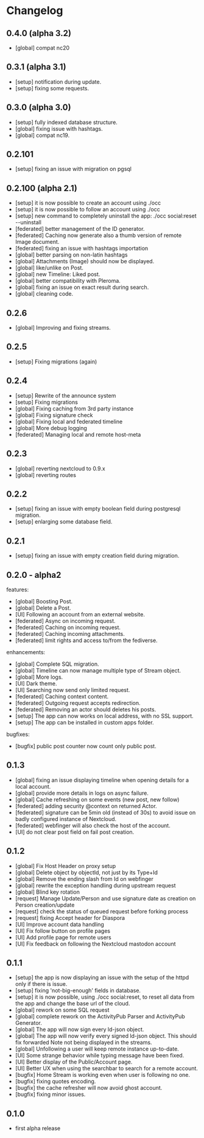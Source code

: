 # Changelog


## 0.4.0 (alpha 3.2)

- [global] compat nc20


## 0.3.1 (alpha 3.1)

- [setup] notification during update.
- [setup] fixing some requests. 


## 0.3.0 (alpha 3.0)

- [setup] fully indexed database structure.
- [global] fixing issue with hashtags.
- [global] compat nc19.


## 0.2.101

- [setup] fixing an issue with migration on pgsql


## 0.2.100 (alpha 2.1)

- [setup] it is now possible to create an account using ./occ
- [setup] it is now possible to follow an account using ./occ
- [setup] new command to completely uninstall the app: ./occ social:reset --uninstall 
- [federated] better management of the ID generator.
- [federated] Caching now generate also a thumb version of remote Image document.
- [federated] fixing an issue with hashtags importation
- [global] better parsing on non-latin hashtags
- [global] Attachments (Image) should now be displayed.
- [global] like/unlike on Post.
- [global] new Timeline: Liked post.
- [global] better compatibility with Pleroma.
- [global] fixing an issue on exact result during search. 
- [global] cleaning code.



## 0.2.6

- [global] Improving and fixing streams.


## 0.2.5

- [setup] Fixing migrations (again)


## 0.2.4

- [setup] Rewrite of the announce system
- [setup] Fixing migrations
- [global] Fixing caching from 3rd party instance 
- [global] Fixing signature check
- [global] Fixing local and federated timeline
- [global] More debug logging
- [federated] Managing local and remote host-meta


## 0.2.3

- [global] reverting nextcloud to 0.9.x
- [global] reverting routes


## 0.2.2

- [setup] fixing an issue with empty boolean field during postgresql migration.
- [setup] enlarging some database field.


## 0.2.1

- [setup] fixing an issue with empty creation field during migration.


## 0.2.0 - alpha2


features:

- [global] Boosting Post.
- [global] Delete a Post.
- [UI] Following an account from an external website.
- [federated] Async on incoming request.
- [federated] Caching on incoming request.
- [federated] Caching incoming attachments.
- [federated] limit rights and access to/from the fediverse.


enhancements:

- [global] Complete SQL migration.
- [global] Timeline can now manage multiple type of Stream object.
- [global] More logs.
- [UI] Dark theme.
- [UI] Searching now send only limited request.
- [federated] Caching context content.
- [federated] Outgoing request accepts redirection.
- [federated] Removing an actor should deletes his posts.
- [setup] The app can now works on local address, with no SSL support.
- [setup] The app can be installed in custom apps folder.


bugfixes:

- [bugfix] public post counter now count only public post.



## 0.1.3

- [global] fixing an issue displaying timeline when opening details for a local account.
- [global] provide more details in logs on async failure.
- [global] Cache refreshing on some events (new post, new follow)
- [federated] adding security @context on returned Actor.
- [federated] signature can be 5min old (instead of 30s) to avoid issue on badly configured instance of Nextcloud.
- [federated] webfinger will also check the host of the account.
- [UI] do not clear post field on fail post creation. 


## 0.1.2

- [global] Fix Host Header on proxy setup
- [global] Delete object by objectId, not just by its Type+Id
- [global] Remove the ending slash from Id on webfinger
- [global] rewrite the exception handling during upstream request
- [global] Blind key rotation
- [request] Manage Update/Person and use signature date as creation on Person creation/update
- [request] check the status of queued request before forking process
- [request] fixing Accept header for Diaspora
- [UI] Improve account data handling
- [UI] Fix follow button on profile pages
- [UI] Add profile page for remote users
- [UI] Fix feedback on following the Nextcloud mastodon account


## 0.1.1

- [setup] the app is now displaying an issue with the setup of the httpd only if there is issue.
- [setup] fixing 'not-big-enough' fields in database.
- [setup] it is now possible, using ./occ social:reset, to reset all data from the app and change the base url of the cloud.
- [global] rework on some SQL request
- [global] complete rework on the ActivityPub Parser and ActivityPub Generator.
- [global] The app will now sign every ld-json object. 
- [global] The app will now verify every signed ld-json object. This should fix forwarded Note not being displayed in the streams.
- [global] Unfollowing a user will keep remote instance up-to-date.
- [UI] Some strange behavior while typing message have been fixed.
- [UI] Better display of the Public/Account page.
- [UI] Better UX when using the searchbar to search for a remote account. 
- [bugfix] Home Stream is working even when user is following no one.
- [bugfix] fixing quotes encoding.
- [bugfix] the cache refresher will now avoid ghost account.
- [bugfix] fixing minor issues.



## 0.1.0

- first alpha release
